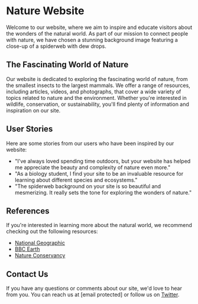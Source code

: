 <!--font:Cormorant Garamond-->

# Nature Website

Welcome to our website, where we aim to inspire and educate visitors about the wonders of the natural world. As part of our mission to connect people with nature, we have chosen a stunning background image featuring a close-up of a spiderweb with dew drops.

## The Fascinating World of Nature

Our website is dedicated to exploring the fascinating world of nature, from the smallest insects to the largest mammals. We offer a range of resources, including articles, videos, and photographs, that cover a wide variety of topics related to nature and the environment. Whether you're interested in wildlife, conservation, or sustainability, you'll find plenty of information and inspiration on our site.

## User Stories

Here are some stories from our users who have been inspired by our website:

- "I've always loved spending time outdoors, but your website has helped me appreciate the beauty and complexity of nature even more."
- "As a biology student, I find your site to be an invaluable resource for learning about different species and ecosystems."
- "The spiderweb background on your site is so beautiful and mesmerizing. It really sets the tone for exploring the wonders of nature."

## References

If you're interested in learning more about the natural world, we recommend checking out the following resources:

- [National Geographic](#)
- [BBC Earth](#)
- [Nature Conservancy](#)

## Contact Us

If you have any questions or comments about our site, we'd love to hear from you. You can reach us at [email protected] or follow us on [Twitter](#).

<!--

Write me content for website with wallpaper which alt text is:

"A close-up of a spiderweb with dew drops"

The name/title of the page should not be 1:1 copy of the alt text but rather a real content of the website which is using this wallpaper.

- Use markdown format 
- Start with heading
- Heading should be short and concise
- The content should look like a real website 
- The website should not be about the wallpaper, wallpaper is just a related background
- Heading should be contain work "wallpaper" or "background"
- Include real sections like references, contact, user stories, etc. use things relevant to the page purpose.
- Feel free to use structure like headings, bullets, numbering, blockquotes, paragraphs, horizontal lines, etc.
- You can use formatting like bold or _italic_
- You can include UTF-8 emojis
- Links should be only #hash anchors (and you can refer to the document itself)
- Do not include images


---


# Spiderweb Wallpaper for a Nature-Inspired Website

Welcome to our nature-inspired website, where we bring you closer to the beauty of the natural world. Our website is designed to help you connect with nature and learn more about the environment around us. As part of our commitment to bringing you closer to nature, we have chosen a stunning spiderweb wallpaper with dew drops as the background for our site.

## The Beauty of Spiderwebs

Spiderwebs are intricate and delicate structures that are created by spiders to catch their prey. They are also incredibly beautiful, especially when covered in dew drops. The spiderweb wallpaper on our site captures the beauty and intricacy of these structures, reminding us of the wonders of the natural world.

## Exploring Nature

Our website is dedicated to exploring nature and learning more about the environment around us. We offer a range of resources, including articles, videos, and podcasts, that cover a wide variety of topics related to nature and the environment. Whether you're interested in wildlife, conservation, or sustainability, you'll find plenty of information and inspiration on our site.

## User Stories

Here are some stories from our users who have been inspired by our website:

- "I love spending time outdoors, but I don't always have the opportunity to do so. Your website helps me stay connected to nature, even when I'm stuck inside."
- "As an environmental science student, I appreciate the depth and breadth of information available on your site. It's a great resource for anyone interested in learning more about the environment."
- "The spiderweb wallpaper on your site is absolutely stunning. It's a constant reminder of the beauty and complexity of the natural world."

## References

If you're interested in learning more about the natural world, we recommend checking out the following resources:

- [National Geographic](#)
- [BBC Earth](#)
- [Nature Conservancy](#)

## Contact Us

If you have any questions or comments about our site, we'd love to hear from you. You can reach us at [email protected] or follow us on [Twitter](#).


---


Heading should not include word "wallpaper". The website should not be about the wallpaper itself, wallpaper is just a related background, rewrite whole content.


---


# Discover the Beauty of Nature with Our Website

Welcome to our website, where we aim to inspire and educate visitors about the wonders of the natural world. As part of our mission to connect people with nature, we have chosen a stunning background image featuring a close-up of a spiderweb with dew drops.

## The Fascinating World of Nature

Our website is dedicated to exploring the fascinating world of nature, from the smallest insects to the largest mammals. We offer a range of resources, including articles, videos, and photographs, that cover a wide variety of topics related to nature and the environment. Whether you're interested in wildlife, conservation, or sustainability, you'll find plenty of information and inspiration on our site.

## User Stories

Here are some stories from our users who have been inspired by our website:

- "I've always loved spending time outdoors, but your website has helped me appreciate the beauty and complexity of nature even more."
- "As a biology student, I find your site to be an invaluable resource for learning about different species and ecosystems."
- "The spiderweb background on your site is so beautiful and mesmerizing. It really sets the tone for exploring the wonders of nature."

## References

If you're interested in learning more about the natural world, we recommend checking out the following resources:

- [National Geographic](#)
- [BBC Earth](#)
- [Nature Conservancy](#)

## Contact Us

If you have any questions or comments about our site, we'd love to hear from you. You can reach us at [email protected] or follow us on [Twitter](#).

-->

